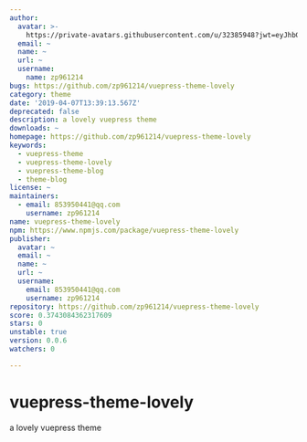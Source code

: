 ```yaml
---
author:
  avatar: >-
    https://private-avatars.githubusercontent.com/u/32385948?jwt=eyJhbGciOiJIUzI1NiIsInR5cCI6IkpXVCJ9.eyJpc3MiOiJnaXRodWIuY29tIiwiYXVkIjoicmF3LmdpdGh1YnVzZXJjb250ZW50LmNvbSIsImtleSI6ImtleTEiLCJleHAiOjE3MzQ2NzMzODAsIm5iZiI6MTczNDY3MjE4MCwicGF0aCI6Ii91LzMyMzg1OTQ4In0.wwY6i_YQorj7NlNUnYT4qxrUZVZNWHVyiqQaZX9mCHg&v=4
  email: ~
  name: ~
  url: ~
  username:
    name: zp961214
bugs: https://github.com/zp961214/vuepress-theme-lovely
category: theme
date: '2019-04-07T13:39:13.567Z'
deprecated: false
description: a lovely vuepress theme
downloads: ~
homepage: https://github.com/zp961214/vuepress-theme-lovely
keywords:
  - vuepress-theme
  - vuepress-theme-lovely
  - vuepress-theme-blog
  - theme-blog
license: ~
maintainers:
  - email: 853950441@qq.com
    username: zp961214
name: vuepress-theme-lovely
npm: https://www.npmjs.com/package/vuepress-theme-lovely
publisher:
  avatar: ~
  email: ~
  name: ~
  url: ~
  username:
    email: 853950441@qq.com
    username: zp961214
repository: https://github.com/zp961214/vuepress-theme-lovely
score: 0.3743084362317609
stars: 0
unstable: true
version: 0.0.6
watchers: 0

---
```


# vuepress-theme-lovely
a lovely vuepress theme
